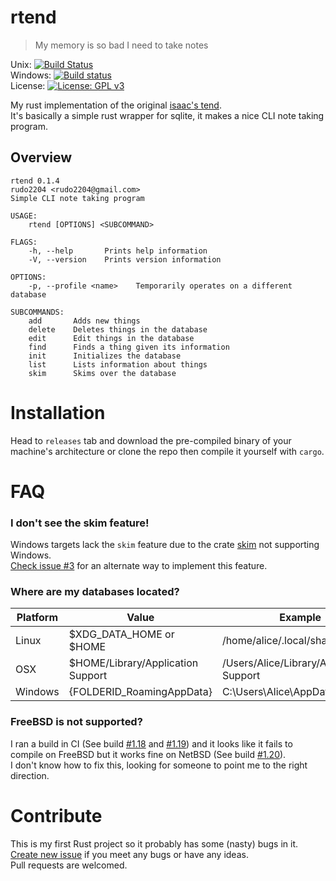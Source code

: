 # rtend
> My memory is so bad I need to take notes

Unix: [![Build Status](https://travis-ci.com/Rudo2204/rtend.svg?branch=master)](https://travis-ci.com/Rudo2204/rtend)\
Windows: [![Build status](https://ci.appveyor.com/api/projects/status/3ltt06neh2uns9y0?svg=true)](https://ci.appveyor.com/project/Rudo2204/rtend)\
License: [![License: GPL v3](https://img.shields.io/badge/License-GPLv3-blue.svg)](https://www.gnu.org/licenses/gpl-3.0)

My rust implementation of the original [isaac's tend](https://github.com/isaacmorneau/tend/).\
It's basically a simple rust wrapper for sqlite, it makes a nice CLI note taking program.

## Overview
```
rtend 0.1.4
rudo2204 <rudo2204@gmail.com>
Simple CLI note taking program

USAGE:
    rtend [OPTIONS] <SUBCOMMAND>

FLAGS:
    -h, --help       Prints help information
    -V, --version    Prints version information

OPTIONS:
    -p, --profile <name>    Temporarily operates on a different database

SUBCOMMANDS:
    add       Adds new things
    delete    Deletes things in the database
    edit      Edit things in the database
    find      Finds a thing given its information
    init      Initializes the database
    list      Lists information about things
    skim      Skims over the database
```
# Installation
Head to `releases` tab and download the pre-compiled binary of your machine's architecture or clone the repo then compile it yourself with `cargo`.

# FAQ
### I don't see the skim feature!
Windows targets lack the `skim` feature due to the crate [skim](https://github.com/lotabout/skim) not supporting Windows.\
[Check issue #3](https://github.com/Rudo2204/rtend/issues/3) for an alternate way to implement this feature.

### Where are my databases located?
| Platform | Value                             | Example                                  |
|----------|-----------------------------------|------------------------------------------|
| Linux    | $XDG_DATA_HOME or $HOME           | /home/alice/.local/share                 |
| OSX      | $HOME/Library/Application Support | /Users/Alice/Library/Application Support |
| Windows  | {FOLDERID_RoamingAppData}         | C:\Users\Alice\AppData\Roaming           |

### FreeBSD is not supported?
I ran a build in CI (See build [#1.18](https://travis-ci.com/Rudo2204/rtend/jobs/277481017) and [#1.19](https://travis-ci.com/Rudo2204/rtend/jobs/277481018)) and it looks like it fails to compile on FreeBSD but it works fine on NetBSD (See build [#1.20](https://travis-ci.com/Rudo2204/rtend/jobs/277481019)).\
I don't know how to fix this, looking for someone to point me to the right direction.

# Contribute
This is my first Rust project so it probably has some (nasty) bugs in it.\
[Create new issue](https://github.com/Rudo2204/rtend/issues) if you meet any bugs or have any ideas.\
Pull requests are welcomed.

